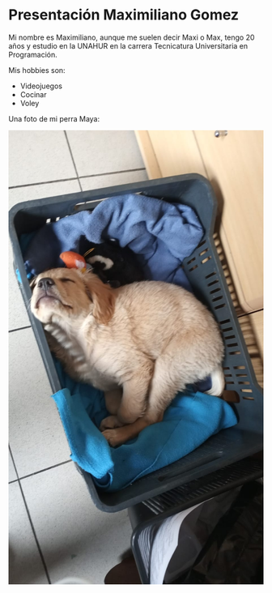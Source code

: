 # Presentación Maximiliano Gomez

Mi nombre es Maximiliano, aunque me suelen decir Maxi o Max, tengo 20 años y estudio en la UNAHUR en la carrera Tecnicatura Universitaria en Programación.

Mis hobbies son:

* Videojuegos
* Cocinar
* Voley

Una foto de mi perra Maya:

![Maya](https://github.com/obj1-unahur-2023s1/presentacion-personal-MaxiGomez5431/blob/main/assets/maya.jpeg)
